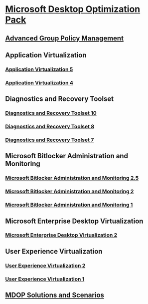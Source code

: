 # [Microsoft Desktop Optimization Pack](index.md)
## [Advanced Group Policy Management](agpm/index.md)
## Application Virtualization
### [Application Virtualization 5](appv-v5/index.md)
### [Application Virtualization 4](appv-v4/index.md)
## Diagnostics and Recovery Toolset
### [Diagnostics and Recovery Toolset 10](dart-v10/index.md)
### [Diagnostics and Recovery Toolset 8](dart-v8/index.md)
### [Diagnostics and Recovery Toolset 7](dart-v7/index.md)
## Microsoft Bitlocker Administration and Monitoring
### [Microsoft Bitlocker Administration and Monitoring 2.5](mbam-v25/index.md)
### [Microsoft Bitlocker Administration and Monitoring 2](mbam-v2/index.md)
### [Microsoft Bitlocker Administration and Monitoring 1](mbam-v1/index.md)
## Microsoft Enterprise Desktop Virtualization
### [Microsoft Enterprise Desktop Virtualization 2](medv-v2/index.md)
## User Experience Virtualization
### [User Experience Virtualization 2](uev-v2/index.md)
### [User Experience Virtualization 1](uev-v1/index.md)
## [MDOP Solutions and Scenarios](solutions/index.md)